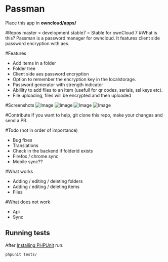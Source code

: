 # Passman
Place this app in **owncloud/apps/**

#Repos
master = development
stable7 = Stable for ownCloud 7
#What is this?
Passman is a password manager for owncloud.
It features client side password encryption with aes.

#Features
- Add items in a folder
- Folder tree
- Client side aes password encryption
- Option to remember the encryption key in the localstorage.
- Password generator with strength indicator
- Abillity to add files to an item (usefull for qr codes, serials, ssl keys etc).
- File uploading, files will be encrypted and then uploaded

#Screenshots
![Image](http://puu.sh/9NZUY/18d04fcb48.png)
![Image](http://puu.sh/9NZWv/a55c6e5da5.png)
![Image](http://puu.sh/9NZXr/3928a964a9.png)
![Image](http://puu.sh/9NZYh/f044d9f147.png)


#Contribute
If you want to help, git clone this repo, make your changes and send a PR.

#Todo (not in order of importance)
 - Bug fixes
 - Translations
 - Check in the backend if folderid exists
 - Firefox / chrome sync
 - Mobile sync??
 
#What works
- Adding / editing / deleting folders
- Adding / editing / deleting items
- Files

#What does not work
- Api
- Sync
## Running tests
After [Installing PHPUnit](http://phpunit.de/getting-started.html) run:

    phpunit tests/
